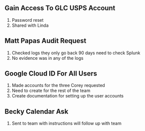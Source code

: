 ## Gain Access To GLC USPS Account 
1. Password reset 
2. Shared with Linda

## Matt Papas Audit Request
1. Checked logs they only go back 90 days need to check Splunk 
2. No evidence was in any of the logs

## Google Cloud ID For All Users
1. Made accounts for the three Corey requested 
2. Need to create for the rest of the team
3. Create documentation for setting up the user accounts

## Becky Calendar Ask
1. Sent to team with instructions will follow up with team 